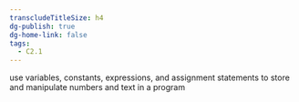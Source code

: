 ```yaml
---
transcludeTitleSize: h4
dg-publish: true
dg-home-link: false
tags:
  - C2.1
---
```

use variables, constants, expressions, and assignment statements to store and manipulate numbers and text in a program